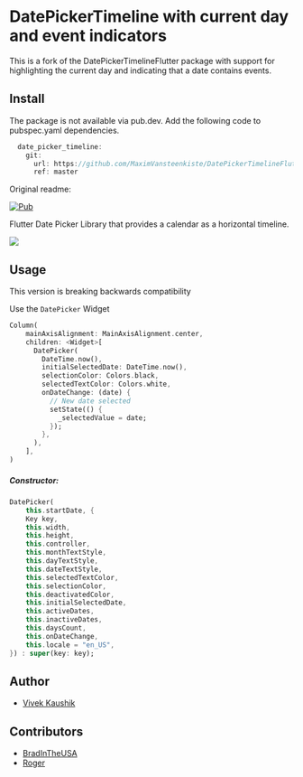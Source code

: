 # DatePickerTimeline with current day and event indicators
This is a fork of the DatePickerTimelineFlutter package with support for highlighting the current day and indicating that a date contains events.

## Install
The package is not available via pub.dev. Add the following code to pubspec.yaml dependencies.

```dart
  date_picker_timeline:
    git:
      url: https://github.com/MaximVansteenkiste/DatePickerTimelineFlutter.git
      ref: master
```

Original readme:

[![Pub](https://img.shields.io/pub/v/date_picker_timeline?color=%232bb6f6)](https://pub.dev/packages/date_picker_timeline)

Flutter Date Picker Library that provides a calendar as a horizontal timeline.

<p>
 <img src="https://raw.githubusercontent.com/iamvivekkaushik/DatePickerTimelineFlutter/master/screenshots/demo.gif?raw=true"/>
</p>

## Usage

This version is breaking backwards compatibility

Use the `DatePicker` Widget

```dart
Column(
    mainAxisAlignment: MainAxisAlignment.center,
    children: <Widget>[
      DatePicker(
        DateTime.now(),
        initialSelectedDate: DateTime.now(),
        selectionColor: Colors.black,
        selectedTextColor: Colors.white,
        onDateChange: (date) {
          // New date selected
          setState(() {
            _selectedValue = date;
          });
        },
      ),
    ],
)
```

##### Constructor:

```dart
DatePicker(
    this.startDate, {
    Key key,
    this.width,
    this.height,
    this.controller,
    this.monthTextStyle,
    this.dayTextStyle,
    this.dateTextStyle,
    this.selectedTextColor,
    this.selectionColor,
    this.deactivatedColor,
    this.initialSelectedDate,
    this.activeDates,
    this.inactiveDates,
    this.daysCount,
    this.onDateChange,
    this.locale = "en_US",
}) : super(key: key);
```

Author
------

* [Vivek Kaushik](https://github.com/iamvivekkaushik/)


Contributors
------------
* [BradInTheUSA](https://github.com/bradintheusa)
* [Roger](https://github.com/rogermedeirosdasilva)
